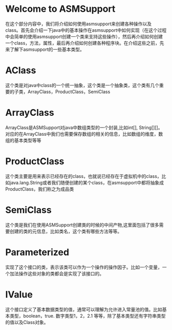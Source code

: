 # Welcome to ASMSupport

在这个部分内容中，我们将介绍如何使用asmsupport来创建各种操作以及class。首先会介绍一下java中的基本操作在asmsupport中如何实现（在这个过程中会简单的使用asmsupport创建一个类来支持这些操作），然后再介绍如何创建一个class，方法，属性，最后再介绍如何创建各种程序块。在介绍这些之前，先来了解下asmsupport的一些基本类型。

# AClass

这个类是对java中class的一个统一抽象，这个类是一个抽象类，这个类有几个重要的子类，ArrayClass，ProductClass，SemiClass

# ArrayClass

ArrayClass是ASMSupport对java中数组类型的一个封装,比如int[], String[][]。 对应的在ArrayClass中我们也需要保存数组的相关的信息，比如数组的维度，数组的基本类型等等

# ProductClass

这个类主要是用来表示已经存在的class，也就说已经存在于虚拟机中的class，比如java.lang.String或者我们随便创建的某个class，在asmsupport中都将抽象成ProductClass，我们称之为成品类

# SemiClass

这个类是我们在使用ASMSupport创建类的时候的中间产物,这里面包括了很多需要创建的类的元信息，比如类名，这个类有哪些方法等等。

# Parameterized

实现了这个接口的类，表示该类可以作为一个操作的操作因子。比如一个变量，一个加法操作这些对象的类都会是实现了该接口的。

# IValue

这个接口定义了基本数据类型的值，通常可以理解为允许进入常量池的值。比如基本类型，boolean，true. 数字类型1，2，2.1 等等，除了基本类型还有字符串类型的值以及Class对象。